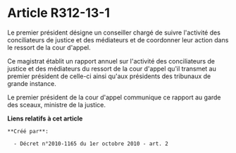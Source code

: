 # Article R312-13-1

Le premier président désigne un conseiller chargé de suivre l'activité des conciliateurs de justice et des médiateurs et de
coordonner leur action dans le ressort de la cour d'appel.

Ce magistrat établit un rapport annuel sur l'activité des conciliateurs de justice et des médiateurs du ressort de la cour
d'appel qu'il transmet au premier président de celle-ci ainsi qu'aux présidents des tribunaux de grande instance.

Le premier président de la cour d'appel communique ce rapport au garde des sceaux, ministre de la justice.

**Liens relatifs à cet article**

	**Créé par**:

	  - Décret n°2010-1165 du 1er octobre 2010 - art. 2
